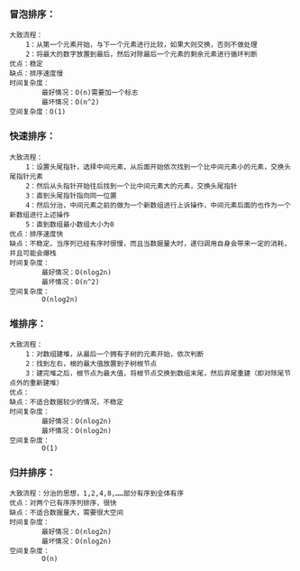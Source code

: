 ### 冒泡排序：
    大致流程：  
        1：从第一个元素开始，与下一个元素进行比较，如果大则交换，否则不做处理
        2：将最大的数字放置到最后，然后对除最后一个元素的剩余元素进行循环判断
    优点：稳定
    缺点：排序速度慢
    时间复杂度：   
            最好情况：O(n)需要加一个标志
            最坏情况：O(n^2)
    空间复杂度：O(1)


### 快速排序：
    大致流程：
        1：设置头尾指针，选择中间元素，从后面开始依次找到一个比中间元素小的元素，交换头尾指针元素
        2：然后从头指针开始往后找到一个比中间元素大的元素，交换头尾指针
        3：直到头尾指针指向同一位置
        4：然后分治，中间元素之前的做为一个新数组进行上诉操作，中间元素后面的也作为一个新数组进行上述操作
        5：直到数组最小数组大小为0
    优点：排序速度快
    缺点：不稳定，当序列已经有序时很慢，而且当数据量大时，递归调用自身会带来一定的消耗，并且可能会爆栈
    时间复杂度：   
            最好情况：O(nlog2n)
            最坏情况：O(n^2)
    空间复杂度：
            O(nlog2n)

### 堆排序：
    大致流程：
        1：对数组建堆，从最后一个拥有子树的元素开始，依次判断
        2：找到左右，根的最大值放置到子树根节点
        3：建完堆之后，根节点为最大值，将根节点交换到数组末尾，然后弃尾重建（即对除尾节点外的重新建堆）
    优点：
    缺点：不适合数据较少的情况，不稳定
    时间复杂度：   
            最好情况：O(nlog2n)
            最坏情况：O(nlog2n)
    空间复杂度：
            O(1)

### 归并排序：
    大致流程：分治的思想，1,2,4,8,……部分有序到全体有序
    优点：对两个已有序序列排序，很快
    缺点：不适合数据量大，需要很大空间
    时间复杂度：   
            最好情况：O(nlog2n)
            最坏情况：O(nlog2n)
    空间复杂度：
            O(n)
    

        
